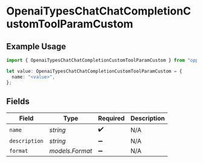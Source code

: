 # OpenaiTypesChatChatCompletionCustomToolParamCustom

## Example Usage

```typescript
import { OpenaiTypesChatChatCompletionCustomToolParamCustom } from "opperai/models";

let value: OpenaiTypesChatChatCompletionCustomToolParamCustom = {
  name: "<value>",
};
```

## Fields

| Field              | Type               | Required           | Description        |
| ------------------ | ------------------ | ------------------ | ------------------ |
| `name`             | *string*           | :heavy_check_mark: | N/A                |
| `description`      | *string*           | :heavy_minus_sign: | N/A                |
| `format`           | *models.Format*    | :heavy_minus_sign: | N/A                |